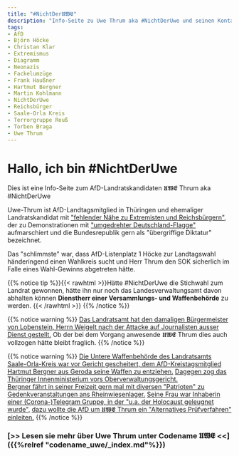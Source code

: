 ```yaml
---
title: "#NichtDer𝖀𝖂𝕰"
description: "Info-Seite zu Uwe Thrum aka #NichtDerUwe und seinen Kontakten zu Reichsbürgern und Extremisten"
tags:
- AfD
- Björn Höcke
- Christan Klar
- Extremismus
- Diagramm
- Neonazis
- Fackelumzüge
- Frank Haußner
- Hartmut Bergner
- Martin Kohlmann
- NichtDerUwe
- Reichsbürger
- Saale-Orla Kreis
- Terrorgruppe Reuß
- Torben Braga
- Uwe Thrum
---
```


# Hallo, ich bin #NichtDerUwe

Dies ist eine Info-Seite zum AfD-Landratskandidaten 𝖀𝖂𝕰 Thrum aka #NichtDerUwe

Uwe-Thrum ist AfD-Landtagsmitglied in Thüringen und ehemaliger Landratskandidat mit ["fehlender Nähe zu Extremisten und Reichsbürgern"](https://www.thueringer-allgemeine.de/meinung/article241422600/Kommt-jetzt-ein-Landrat-ohne-Abstand-zu-Extremisten.html), der zu Demonstrationen mit ["umgedrehter Deutschland-Flagge"](https://www.otz.de/regionen/saale-orla-kreis/article241477038/AfD-Landratskandidat-Uwe-Thrum-verweigert-sich-dem-oeffentlichen-Wahl-Duell.html) aufmarschiert und  die Bundesrepublik gern als "übergriffige Diktatur" bezeichnet.

Das "schlimmste" war, dass AfD-Listenplatz 1 Höcke zur Landtagswahl händeringend einen Wahlkreis sucht und Herr Thrum den SOK sicherlich im Falle eines Wahl-Gewinns abgetreten hätte.


{{% notice tip %}}{{< rawhtml >}}Hätte #NichtDerUwe die Stichwahl zum Landrat gewonnen, hätte ihn nur noch das Landesverwaltungsamt davon abhalten können **Dienstherr einer Versammlungs- und Waffenbehörde** zu werden.
{{< /rawhtml >}}
{{% /notice %}}

{{% notice warning %}}
[Das Landratsamt hat den damaligen Bürgermeister von Lobenstein, Herrn Weigelt nach der Attacke auf Journalisten ausser Dienst gestellt.](https://www.mdr.de/nachrichten/thueringen/ost-thueringen/saale-orla/bad-lobenstein-buergermeister-weigelt-dienst-enthoben-100.html)
Ob der bei dem Vorgang anwesende 𝖀𝖂𝕰 Thrum dies auch vollzogen hätte bleibt fraglich.
{{% /notice %}}

{{% notice warning %}}
[Die Untere Waffenbehörde des Landratsamts Saale-Orla-Kreis war vor Gericht gescheitert, dem AfD-Kreistagsmitglied Hartmut Bergner aus Geroda seine Waffen zu entziehen.](https://www.mdr.de/nachrichten/thueringen/ost-thueringen/gera/afd-mitglied-waffe-urteil-100.html)
[Dagegen zog das Thüringer Innenministerium vors Oberverwaltungsgericht.](https://www.mdr.de/nachrichten/thueringen/ost-thueringen/gera/afd-mitglied-waffenentzug-urteil-gericht-100.html)<br>
[Bergner fährt in seiner Freizeit gern mal  mit diversen "Patrioten" zu Gedenkveranstaltungen ans Rheinwiesenlager.](https://rechercheportaljenashk.noblogs.org/post/2024/01/04/von-prinzens-gnaden/)
[Seine Frau war Inhaberin einer (Corona-)Telegram Gruppe, in der "u.a. der Holocaust geleugnet wurde",](https://www.otz.de/regionen/bad-lobenstein/article231789323/Kripo-und-Staatsschutz-ermitteln-zu-Chatgruppe-Triptis.html) [dazu wollte die AfD um 𝖀𝖂𝕰 Thrum ein "Alternatives Prüfverfahren" einleiten.](https://www.otz.de/regionen/bad-lobenstein/article231803905/Alternatives-Pruefverfahren-zu-Telegram-Gruppe-in-Triptis.html)
{{% /notice %}}


### [>> Lesen sie mehr über Uwe Thrum unter Codename 𝖀𝖂𝕰 <<]({{%relref "codename_uwe/_index.md"%}})  
